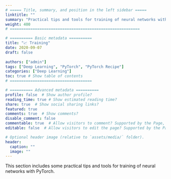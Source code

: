 ```yaml
---
# ===== Title, summary, and position in the left sidebar =====
linktitle: ""
summary: "Practical tips and tools for training of neural networks with PyTorch."
weight: 400
# =========================================================

# ========== Basic metadata ==========
title: "📈 Training"
date: 2020-09-07
draft: false
 
authors: ["admin"]
tags: ["Deep Learning", "PyTorch", "PyTorch Recipe"]
categories: ["Deep Learning"]
toc: true # Show table of contents
# ====================================

# ========== Advanced metadata ========== 
profile: false  # Show author profile?
reading_time: true # Show estimated reading time?
share: true  # Show social sharing links?
featured: true
comments: true  # Show comments?
disable_comment: false
commentable: true  # Allow visitors to comment? Supported by the Page, Post, and Book content types.
editable: false  # Allow visitors to edit the page? Supported by the Page, Post, and Book content types.

# Optional header image (relative to `assets/media/` folder).
header:
  caption: ""
  image: ""
---
```


This section includes some practical tips and tools for training of neural networks with PyTorch.

